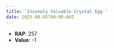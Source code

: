 ```yaml
---
title: 'Insanely Valuable Crystal Egg '
date: 2025-08-05T00:00:00Z
---
```

- **RAP**: 257
- **Value**: -1
